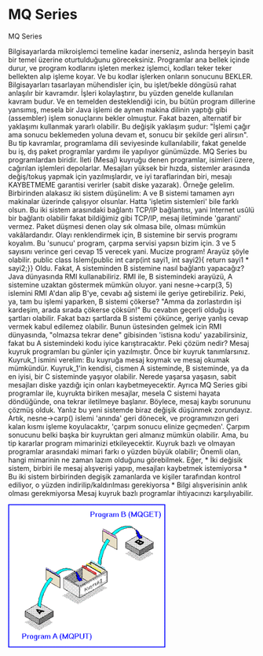 # MQ Series




MQ Series



 Bilgisayarlarda mikroişlemci temeline kadar inerseniz, aslında herşeyin basit bir temel üzerine oturtulduğunu göreceksiniz. Programlar ana bellek içinde durur, ve program kodlarını işleten merkez işlemci, kodları teker teker bellekten alıp işleme koyar. Ve bu kodlar işlerken onların sonucunu BEKLER.              Bilgisayarları tasarlayan mühendisler için, bu işlet/bekle döngüsü rahat anlaşılır bir kavramdır. İşleri kolaylaştırır, bu yüzden genelde kullanılan kavram budur. Ve en temelden desteklendiği icin, bu bütün program dillerine yansımış, mesela bir Java işlemi de aynen makina dilinin yaptığı gibi (assembler) işlem sonuçlarını bekler olmuştur.               Fakat bazen, alternatif bir yaklaşımı kullanmak yararlı olabilir. Bu değişik yaklaşım şudur: "İşlemi çağır ama sonucu beklemeden yoluna devam et, sonucu bir şekilde geri alirsın".                Bu tip kavramlar, programlama dili seviyesinde kullanılabilir, fakat genelde bu iş, dış paket programlar yardımı ile yapılıyor günümüzde. MQ Series bu programlardan biridir.              İleti (Mesaj) kuyruğu denen programlar, isimleri üzere, cağırılan işlemleri depolarlar. Mesajları yüksek bir hızda, sistemler arasında değiş/tokuş yapmak için yazılmışlardır, ve iyi taraflarindan biri, mesajı KAYBETMEME garantisi verirler (sabit diske yazarak).               Örneğe gelelim.              Birbirinden alakasız iki sistem düşünelim: A ve B sistemi tamamen ayrı makinalar üzerinde çalışıyor olsunlar. Hatta 'işletim sistemleri' bile farklı olsun. Bu iki sistem arasındaki bağlantı TCP/IP bağlantısı, yani Internet usûlü bir bağlantı olabilir fakat bildiğimiz gibi TCP/IP, mesaj iletiminde 'garanti' vermez. Paket düşmesi denen olay sık olmasa bile, olması mümkün vakâlardandır.              Olayı renklendirmek için, B sistemine bir servis programı koyalım. Bu 'sunucu' program, çarpma servisi yapsın bizim için. 3 ve 5 sayısını verince geri cevap 15 verecek yani. Mucize program!               Arayüz şöyle olabilir.  public class Islem{public int carp(int sayi1, int sayi2){  return sayi1 * sayi2;}}              Oldu. Fakat, A sisteminden B sistemine nasıl bağlantı yapacağız? Java dünyasında RMI kullanabiliriz. RMI ile, B sistemindeki arayüzü, A sistemine uzaktan göstermek mümkün oluyor. yani nesne->carp(3, 5) islemini RMI A'dan alip B'ye, cevabı ağ sistemi ile geriye getirebiliriz.               Peki, ya, tam bu işlemi yaparken, B sistemi çökerse?               "Amma da zorlastırdın işi kardeşim, arada sırada çökerse çöksün!"              Bu cevabın geçerli olduğu iş şartları olabilir. Fakat bazı şartlarda B sistemi çökünce, geriye yanlış cevap vermek kabul edilemez  olabilir. Bunun üstesinden gelmek icin RMI dünyasında, "olmazsa  tekrar dene" gibisinden 'istisna kodu' yazabilirsiniz, fakat bu A sistemindeki kodu iyice karıştıracaktır. Peki çözüm nedir?              Mesaj kuyruk programları bu günler için yazılmıştır. Önce bir kuyruk tanımlarsınız. Kuyruk_1 ismini verelim: Bu kuyruğa mesaj koymak ve mesaj okumak mümkündür. Kuyruk_1'in kendisi, cismen A sisteminde, B sisteminde, ya da en iyisi, bir C sisteminde yaşıyor olabilir. Nerede yaşarsa yaşasın, sabit mesajları diske yazdığı için onları kaybetmeyecektir. Ayrıca MQ Series gibi programlar ile, kuyrukta biriken mesajlar, mesela C sistemi hayata döndüğünde, ona tekrar iletilmeye başlanır.                              Böylece, mesaj kaybı sorununu çözmüş olduk.               Yanlız bu yeni sistemde biraz değişik düşünmek zorundayız. Artık, nesne->carp() islemi 'anında' geri dönecek, ve programınızın geri kalan kısmı işleme koyulacaktır, 'çarpım sonucu elinize geçmeden'. Çarpım sonucunu belki başka bir kuyruktan geri almanız mümkün olabilir. Ama, bu tip kararlar program mimarinizi etkileyecektir. Kuyruk bazlı ve olmayan programlar  arasındaki mimari farkı o yüzden büyük olabilir; Önemli olan, hangi mimarinin ne zaman lazım olduğunu görebilmek. Eğer,              *  İki değisik sistem, birbiri ile mesaj alışverişi yapıp, mesajları kaybetmek istemiyorsa    *  Bu iki sistem birbirinden degişik zamanlarda ve kişiler tarafından kontrol ediliyor, o yüzden indirilip/kaldırılması gerekiyorsa    *  Bilgi alışverisinin anlık olması gerekmiyorsa              Mesaj kuyruk bazlı programlar ihtiyacınızı karşılıyabilir.




![](kuyruk1.gif)
